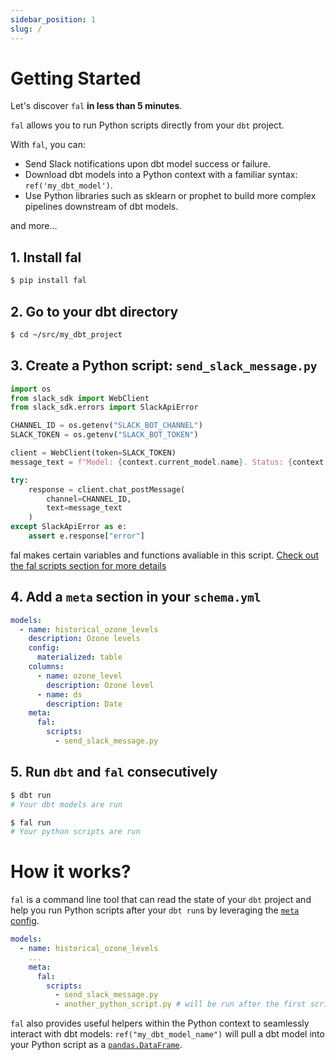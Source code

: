 ```yaml
---
sidebar_position: 1
slug: /
---
```


# Getting Started

Let's discover `fal` **in less than 5 minutes**.

`fal` allows you to run Python scripts directly from your `dbt` project.

With `fal`, you can:

- Send Slack notifications upon dbt model success or failure.
- Download dbt models into a Python context with a familiar syntax: `ref('my_dbt_model')`.
- Use Python libraries such as sklearn or prophet to build more complex pipelines downstream of dbt models.

and more...

## 1. Install fal

```bash
$ pip install fal
```

## 2. Go to your dbt directory

```bash
$ cd ~/src/my_dbt_project
```

## 3. Create a Python script: `send_slack_message.py`

```python
import os
from slack_sdk import WebClient
from slack_sdk.errors import SlackApiError

CHANNEL_ID = os.getenv("SLACK_BOT_CHANNEL")
SLACK_TOKEN = os.getenv("SLACK_BOT_TOKEN")

client = WebClient(token=SLACK_TOKEN)
message_text = f"Model: {context.current_model.name}. Status: {context.current_model.status}."

try:
    response = client.chat_postMessage(
        channel=CHANNEL_ID,
        text=message_text
    )
except SlackApiError as e:
    assert e.response["error"]
```

fal makes certain variables and functions avaliable in this script. [Check out the fal scripts section for more details](cli/fal%20scripts/functions-and-variables)

## 4. Add a `meta` section in your `schema.yml`

```yaml
models:
  - name: historical_ozone_levels
    description: Ozone levels
    config:
      materialized: table
    columns:
      - name: ozone_level
        description: Ozone level
      - name: ds
        description: Date
    meta:
      fal:
        scripts:
          - send_slack_message.py
```

## 5. Run `dbt` and `fal` consecutively

```bash
$ dbt run
# Your dbt models are run

$ fal run
# Your python scripts are run
```

# How it works?

`fal` is a command line tool that can read the state of your `dbt` project and help you run Python scripts after your `dbt run`s by leveraging the [`meta` config](https://docs.getdbt.com/reference/resource-configs/meta).

```yaml
models:
  - name: historical_ozone_levels
    ...
    meta:
      fal:
        scripts:
          - send_slack_message.py
          - another_python_script.py # will be run after the first script
```

`fal` also provides useful helpers within the Python context to seamlessly interact with dbt models: `ref("my_dbt_model_name")` will pull a dbt model into your Python script as a [`pandas.DataFrame`](https://pandas.pydata.org/pandas-docs/stable/reference/api/pandas.DataFrame.html).
